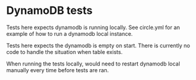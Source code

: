 DynamoDB tests
==============

Tests here expects dynamodb is running locally. See circle.yml for an example of how to run a dynamodb local instance.

Tests here expects the dynamodb is empty on start. There is currently no code to handle the situation when table exists.

When running the tests locally, would need to restart dynamodb local manually every time before tests are ran.
